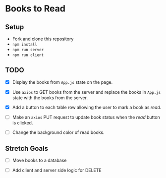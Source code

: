 # Books to Read

## Setup

- Fork and clone this repository
- `npm install`
- `npm run server`
- `npm run client`

## TODO

- [x] Display the books from `App.js` state on the page.
- [x] Use `axios` to GET books from the server and replace the books in `App.js` state with the books from the server.
- [x] Add a button to each table row allowing the user to mark a book as *read*.
- [ ] Make an `axios` PUT request to update book status when the *read* button is clicked.
- [ ] Change the background color of read books.


## Stretch Goals

- [ ] Move books to a database
- [ ] Add client and server side logic for DELETE

